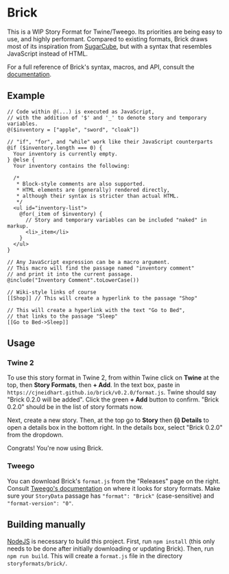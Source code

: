 # Brick

This is a WIP Story Format for Twine/Tweego.
Its priorities are being easy to use, and highly performant.
Compared to existing formats, Brick draws most of its inspiration from [SugarCube](https://www.motoslave.net/sugarcube/2/),
but with a syntax that resembles JavaScript instead of HTML.

For a full reference of Brick's syntax, macros, and API, consult the [documentation](https://github.com/cjneidhart/brick/blob/main/documentation.md).

## Example

```brick
// Code within @(...) is executed as JavaScript,
// with the addition of '$' and '_' to denote story and temporary variables.
@($inventory = ["apple", "sword", "cloak"])

// "if", "for", and "while" work like their JavaScript counterparts
@if ($inventory.length === 0) {
  Your inventory is currently empty.
} @else {
  Your inventory contains the following:

  /*
   * Block-style comments are also supported.
   * HTML elements are (generally) rendered directly,
   * although their syntax is stricter than actual HTML.
   */
  <ul id="inventory-list">
    @for(_item of $inventory) {
      // Story and temporary variables can be included "naked" in markup.
      <li>_item</li>
    }
  </ul>
}

// Any JavaScript expression can be a macro argument.
// This macro will find the passage named "inventory comment"
// and print it into the current passage.
@include("Inventory Comment".toLowerCase())

// Wiki-style links of course
[[Shop]] // This will create a hyperlink to the passage "Shop"

// This will create a hyperlink with the text "Go to Bed",
// that links to the passage "Sleep"
[[Go to Bed->Sleep]]
```

## Usage

### Twine 2

To use this story format in Twine 2, from within Twine click on **Twine** at the top, then **Story Formats**, then **+ Add**.
In the text box, paste in `https://cjneidhart.github.io/brick/v0.2.0/format.js`.
Twine should say "Brick 0.2.0 will be added".
Click the green **+ Add** button to confirm.
"Brick 0.2.0" should be in the list of story formats now.

Next, create a new story.
Then, at the top go to **Story** then **(i) Details** to open a details box in the bottom right.
In the details box, select "Brick 0.2.0" from the dropdown.

Congrats! You're now using Brick.

### Tweego

You can download Brick's `format.js` from the "Releases" page on the right.
Consult [Tweego's documentation](https://www.motoslave.net/tweego/docs/#getting-started-story-formats) on where it looks for story formats.
Make sure your `StoryData` passage has `"format": "Brick"` (case-sensitive) and `"format-version": "0"`.

## Building manually

[NodeJS](https://nodejs.org/en) is necessary to build this project.
First, run `npm install` (this only needs to be done after initially downloading or updating Brick).
Then, run `npm run build`.
This will create a `format.js` file in the directory `storyformats/brick/`.
